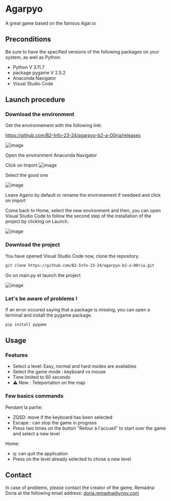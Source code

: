 # Agarpyo

A great game based on the famous Agar.io

## Preconditions

Be sure to have the specified versions of the following packages on your system, as well as Python.

- Python V 3.11.7
- package pygame V 2.5.2
- Anaconda Navigator
- Visual Studio Code

## Launch procedure 

### Download the environment

Get the environnement with the following link:

https://github.com/B2-Info-23-24/agarpyo-b2-a-D0ria/releases

![image](https://github.com/B2-Info-23-24/agarpyo-b2-a-D0ria/assets/112953319/bd39f624-8942-46d4-b51c-124dc43b2773)

Open the environment Anaconda Navigator

Click on Import
 ![image](https://github.com/B2-Info-23-24/agarpyo-b2-a-D0ria/assets/112953319/f9df6199-bee2-4705-841c-fa3141bd19a8)

Select the good one

![image](https://github.com/B2-Info-23-24/agarpyo-b2-a-D0ria/assets/112953319/6b1de50e-4a82-455b-9aff-9287f465fedb)

Leave Agario by default or rename the environement if needeed and click on import 

Come back to Home, select the new environment and then, you can open Visual Studio Code to follow the second step of the installation of the project by clicking on Launch.

![image](https://github.com/B2-Info-23-24/agarpyo-b2-a-D0ria/assets/112953319/4dee08af-a044-4356-8f3c-4c92bc77800d)


### Download the project 

You have opened Visual Studio Code now, clone the repository.

```bash
git clone https://github.com/B2-Info-23-24/agarpyo-b2-a-D0ria.git
```

Go on main.py et launch the project 

![image](https://github.com/B2-Info-23-24/agarpyo-b2-a-D0ria/assets/112953319/f3b9f5fc-a8ef-4fca-a9b2-70c66e63ed9c)


### Let's be aware of problems !

If an error occured saying that a package is missing, you can open a terminal and install the pygame package.

```bash
pip install pygame
```

## Usage

### Features

- Select a level: Easy, normal and hard modes are availables
- Select the game mode : keyboard vs mouse
- Time limited to 60 seconds
- ⚠️ New : Teleportation on the map

### Few basics commands 

Pendant la partie: 
- ZQSD: move if the keyboard has been selected
- Escape : can stop the game in progress
- Press two times on the button "Retour à l'accueil" to start over the game and select a new level

Home:
- q: can quit the application
- Press on the level already selected to chose a new level


## Contact

In case of problems, please contact the creator of the game, Remadna Doria at the following email address: doria.remadna@ynov.com
